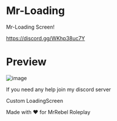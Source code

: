 # Mr-Loading
Mr-Loading Screen!

https://discord.gg/WKhp38uc7Y

# Preview
![image](https://cdn.discordapp.com/attachments/887001358543224892/996715091561042061/unknown.png)

If you need any help join my discord server

Custom LoadingScreen

Made with ❤️ for MrRebel Roleplay
